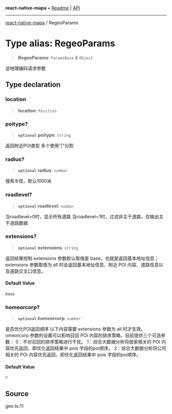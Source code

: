 **react-native-mapa** • [Readme](../README.md) \| [API](../globals.md)

***

[react-native-mapa](../README.md) / RegeoParams

# Type alias: RegeoParams

> **RegeoParams**: `ParamsBase` & `Object`

逆地理编码请求参数

## Type declaration

### location

> **location**: `Position`

### poitype?

> **`optional`** **poitype**: `string`

返回附近POI类型
多个使用"|"分割

### radius?

> **`optional`** **radius**: `number`

搜索半径，默认1000米

### roadlevel?

> **`optional`** **roadlevel**: `number`

当roadlevel=0时，显示所有道路
当roadlevel=1时，过滤非主干道路，仅输出主干道路数据

### extensions?

> **`optional`** **extensions**: `string`

返回结果控制
extensions 参数默认取值是 base，也就是返回基本地址信息；
extensions 参数取值为 all 时会返回基本地址信息、附近 POI 内容、道路信息以及道路交叉口信息。

#### Default Value

```ts
base
```

### homeorcorp?

> **`optional`** **homeorcorp**: `number`

是否优化POI返回顺序
以下内容需要 extensions 参数为 all 时才生效。
omeorcorp 参数的设置可以影响召回 POI 内容的排序策略，目前提供三个可选参数：
0：不对召回的排序策略进行干扰。
1：综合大数据分析将居家相关的 POI 内容优先返回，即优化返回结果中 pois 字段的poi顺序。
2：综合大数据分析将公司相关的 POI 内容优先返回，即优化返回结果中 pois 字段的poi顺序。

#### Default Value

```ts
0
```

## Source

geo.ts:11
